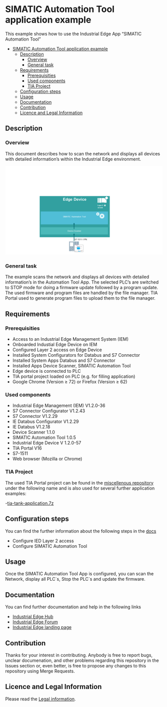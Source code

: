 # SIMATIC Automation Tool application example

This example shows how to use the Industrial Edge App “SIMATIC Automation Tool” 

- [SIMATIC Automation Tool application example](#simatic-automation-tool-application-example)
  - [Description](#description)
    - [Overview](#overview)
    - [General task](#general-task)
  - [Requirements](#requirements)
    - [Prerequisities](#prerequisities)
    - [Used components](#used-components)
    - [TIA Project](#tia-project)
  - [Configuration steps](#configuration-steps)
  - [Usage](#usage)
  - [Documentation](#documentation)
  - [Contribution](#contribution)
  - [Licence and Legal Information](#licence-and-legal-information)


## Description

### Overview

This document describes how to scan the network and displays all devices with detailed information’s within the Industrial Edge environment.

![overview](docs/graphics/Overview.PNG)

### General task

The example scans the network and displays all devices with detailed information’s in the Automation Tool App. The selected PLC’s are switched to STOP mode for doing a firmware update followed by a program update. The used firmware and program files are handled by the file manager. TIA Portal used to generate program files to upload them to the file manager.

## Requirements

### Prerequisities

- Access to an Industrial Edge Management System (IEM)
- Onboarded Industial Edge Device on IEM
- Configured Layer 2 access on Edge Device
- Installed System Configurators for Databus and S7 Connector
- Installed System Apps Databus and S7 Connector
- Installed Apps Device Scanner, SIMATIC Automation Tool
- Edge device is connected to PLC
- TIA portal project loaded on PLC (e.g. for filling application)
- Google Chrome (Version ≥ 72) or Firefox (Version ≥ 62)

### Used components

- Industrial Edge Management (IEM) V1.2.0-36
- S7 Connector Configurator V1.2.43
- S7 Connector V1.2.29
- IE Databus Configurator V1.2.29
- IE Databus V1.2.18
- Device Scanner 1.1.0
- SIMATIC Automation Tool 1.0.5
- Industrial Edge Device V 1.2.0-57
- TIA Portal V16
- S7-1511
- Web browser (Mozilla or Chrome)

### TIA Project

The used TIA Portal project can be found in the [miscellenous repository](https://github.com/industrial-edge/miscellenous) under the following name and is also used for several further application examples:

-[tia-tank-application.7z](https://github.com/industrial-edge/miscellaneous/blob/main/tank%20application/tia-tank-application.7z)

## Configuration steps

You can find the further information about the following steps in the [docs](docs/Installation.md)
- Configure IED Layer 2 access
- Configure SIMATIC Automation Tool

## Usage

Once the SIMATIC Automation Tool App is configured, you can scan the Network, display all PLC´s, Stop the PLC´s and update the firmware.

## Documentation

You can find further documentation and help in the following links
  - [Industrial Edge Hub](https://iehub.eu1.edge.siemens.cloud/#/documentation)
  - [Industrial Edge Forum](https://www.siemens.com/industrial-edge-forum)
  - [Industrial Edge landing page](https://new.siemens.com/global/en/products/automation/topic-areas/industrial-edge/simatic-edge.html)
  
## Contribution

Thanks for your interest in contributing. Anybody is free to report bugs, unclear documenation, and other problems regarding this repository in the Issues section or, even better, is free to propose any changes to this repository using Merge Requests.

## Licence and Legal Information

Please read the [Legal information](LICENSE.md).
